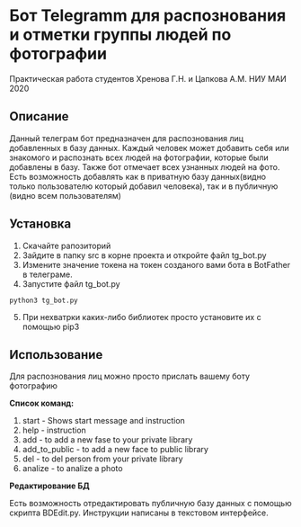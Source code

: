 # Бот Telegramm для распознования и отметки группы людей по фотографии
Практическая работа студентов Хренова Г.Н. и Цапкова А.М. НИУ МАИ 2020

## Описание
Данный телеграм бот предназначен для распознования лиц добавленных в базу данных. Каждый человек может добавить себя или знакомого и распознать всех людей на фотографии, которые были добавлены в базу. Также бот отмечает всех узнанных людей на фото. Есть возможность добавлять как в приватную базу данных(видно только пользователю который добавил человека), так и в публичную (видно всем пользователям)


## Установка
1. Скачайте рапозиторий
2. Зайдите в папку src в корне проекта и откройте файл tg_bot.py
3. Измените значение токена на токен созданого вами бота в BotFather в телеграме.
4. Запустите файл tg_bot.py
```
python3 tg_bot.py
```
5. При нехватрки каких-либо библиотек просто установите их с помощью pip3

## Использование

Для распознования лиц можно просто прислать вашему боту фотографию

**Список команд:**
1. start - Shows start message and instruction
2. help - instruction
3. add - to add a new fase to your private library
4. add_to_public - to add a new face to public library 
5. del - to del person from your private library
6. analize - to analize a photo

**Редактирование БД**

Есть возможность отредактировать публичную базу данных с помощью скрипта BDEdit.py. Инструкции написаны в текстовом интерфейсе.

